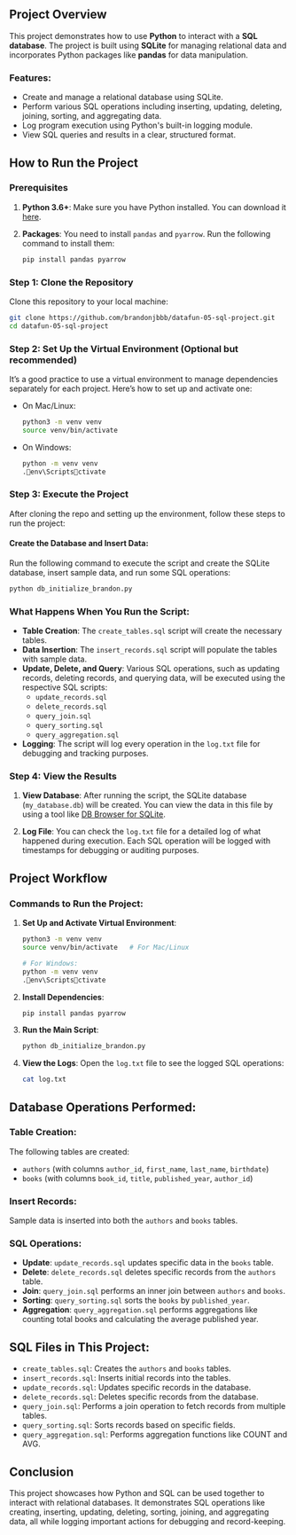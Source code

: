 
## Project Overview

This project demonstrates how to use **Python** to interact with a **SQL database**. The project is built using **SQLite** for managing relational data and incorporates Python packages like **pandas** for data manipulation.

### Features:
- Create and manage a relational database using SQLite.
- Perform various SQL operations including inserting, updating, deleting, joining, sorting, and aggregating data.
- Log program execution using Python's built-in logging module.
- View SQL queries and results in a clear, structured format.

## How to Run the Project

### Prerequisites
1. **Python 3.6+**: Make sure you have Python installed. You can download it [here](https://www.python.org/downloads/).
2. **Packages**: You need to install `pandas` and `pyarrow`. Run the following command to install them:

   ```bash
   pip install pandas pyarrow
   ```

### Step 1: Clone the Repository

Clone this repository to your local machine:

```bash
git clone https://github.com/brandonjbbb/datafun-05-sql-project.git
cd datafun-05-sql-project
```

### Step 2: Set Up the Virtual Environment (Optional but recommended)

It’s a good practice to use a virtual environment to manage dependencies separately for each project. Here’s how to set up and activate one:

- On Mac/Linux:
   ```bash
   python3 -m venv venv
   source venv/bin/activate
   ```

- On Windows:
   ```bash
   python -m venv venv
   .env\Scriptsctivate
   ```

### Step 3: Execute the Project

After cloning the repo and setting up the environment, follow these steps to run the project:

#### Create the Database and Insert Data:
Run the following command to execute the script and create the SQLite database, insert sample data, and run some SQL operations:

```bash
python db_initialize_brandon.py
```

### What Happens When You Run the Script:
- **Table Creation**: The `create_tables.sql` script will create the necessary tables.
- **Data Insertion**: The `insert_records.sql` script will populate the tables with sample data.
- **Update, Delete, and Query**: Various SQL operations, such as updating records, deleting records, and querying data, will be executed using the respective SQL scripts:
   - `update_records.sql`
   - `delete_records.sql`
   - `query_join.sql`
   - `query_sorting.sql`
   - `query_aggregation.sql`
- **Logging**: The script will log every operation in the `log.txt` file for debugging and tracking purposes.

### Step 4: View the Results

1. **View Database**: After running the script, the SQLite database (`my_database.db`) will be created. You can view the data in this file by using a tool like [DB Browser for SQLite](https://sqlitebrowser.org/).
   
2. **Log File**: You can check the `log.txt` file for a detailed log of what happened during execution. Each SQL operation will be logged with timestamps for debugging or auditing purposes.

## Project Workflow

### Commands to Run the Project:

1. **Set Up and Activate Virtual Environment**:
   ```bash
   python3 -m venv venv
   source venv/bin/activate   # For Mac/Linux

   # For Windows:
   python -m venv venv
   .env\Scriptsctivate
   ```

2. **Install Dependencies**:
   ```bash
   pip install pandas pyarrow
   ```

3. **Run the Main Script**:
   ```bash
   python db_initialize_brandon.py
   ```

4. **View the Logs**: Open the `log.txt` file to see the logged SQL operations:
   ```bash
   cat log.txt
   ```

## Database Operations Performed:

### Table Creation:
The following tables are created:
- `authors` (with columns `author_id`, `first_name`, `last_name`, `birthdate`)
- `books` (with columns `book_id`, `title`, `published_year`, `author_id`)

### Insert Records:
Sample data is inserted into both the `authors` and `books` tables.

### SQL Operations:
- **Update**: `update_records.sql` updates specific data in the `books` table.
- **Delete**: `delete_records.sql` deletes specific records from the `authors` table.
- **Join**: `query_join.sql` performs an inner join between `authors` and `books`.
- **Sorting**: `query_sorting.sql` sorts the `books` by `published_year`.
- **Aggregation**: `query_aggregation.sql` performs aggregations like counting total books and calculating the average published year.

## SQL Files in This Project:

- `create_tables.sql`: Creates the `authors` and `books` tables.
- `insert_records.sql`: Inserts initial records into the tables.
- `update_records.sql`: Updates specific records in the database.
- `delete_records.sql`: Deletes specific records from the database.
- `query_join.sql`: Performs a join operation to fetch records from multiple tables.
- `query_sorting.sql`: Sorts records based on specific fields.
- `query_aggregation.sql`: Performs aggregation functions like COUNT and AVG.

## Conclusion

This project showcases how Python and SQL can be used together to interact with relational databases. It demonstrates SQL operations like creating, inserting, updating, deleting, sorting, joining, and aggregating data, all while logging important actions for debugging and record-keeping.
